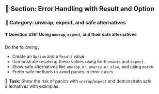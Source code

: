 ## 📘 Section: Error Handling with Result and Option  
### 🔹 Category: unwrap, expect, and safe alternatives  
#### ❓ Question 326: Using `unwrap`, `expect`, and their safe alternatives

Do the following:

- Create an `Option` and a `Result` value.
- Demonstrate resolving these values using both `unwrap` and `expect`.
- Show safe alternatives like `unwrap_or`, `unwrap_or_else`, and using `match`.
- Prefer safe methods to avoid panics in error cases.

🔧 **Task:** Show the risk of panics with `unwrap`/`expect` and demonstrate safe alternatives with examples.
